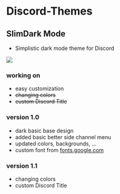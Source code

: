 # Discord-Themes

## SlimDark Mode
- Simplistic dark mode theme for Discord
<img src="https://i.imgur.com/dT27D1H.png">


### working on
- easy customization
- <s>changing colors</s>
- <s>custom Discord Title</s>

### version 1.0
- dark basic base design
- added basic better side channel menu
- updated colors, backgrounds, ...
- custom font from <a href="https://fonts.google.com/specimen/Cabin">fonts.google.com</a>

### version 1.1
- changing colors
- custom Discord Title


